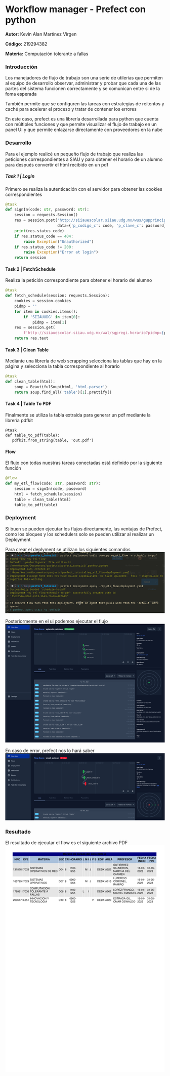 # Workflow manager - Prefect con python

__Autor:__ Kevin Alan Martínez Virgen

__Código:__ 219294382

__Materia:__ Computación tolerante a fallas

### Introducción
Los manejadores de flujo de trabajo son una serie de utilerías que permiten al
equipo de desarrollo observar, administrar y probar que cada una de las partes
del sistema funcionen correctamente y se comunican entre si de la foma esperada

También permite que se configuren las tareas con estrategias de reitentos y caché
para acelerar el proceso y tratar de contener los errores

En este caso, prefect es una librería desarrollada para python que cuenta con 
múltiples funciones y que permite visualizar el flujo de trabajo en un panel UI
y que permite enlazarse directamente con proveedores en la nube

### Desarrollo
Para el ejemplo realicé un pequeño flujo de trabajo que realiza las peticiones
correspondientes a SIAU y para obtener el horario de un alumno para después
convertir el html recibido en un pdf

##### Task 1 | Login
Primero se realiza la autenticación con el servidor para obtener las cookies
correspondientes
```py
@task
def signIn(code: str, password: str):
    session = requests.Session()
    res = session.post('http://siiauescolar.siiau.udg.mx/wus/gupprincipal.valida_inicio',
                       data={'p_codigo_c': code, 'p_clave_c': password})
    print(res.status_code)
    if res.status_code == 404:
        raise Exception("Unauthorized")
    if res.status_code != 200:
        raise Exception("Error at login")
    return session
```
#### Task 2 | FetchSchedule
Realiza la petición correspondiente para obtener el horario del alumno
```py
@task
def fetch_schedule(session: requests.Session):
    cookies = session.cookies
    pidmp = ''
    for item in cookies.items():
        if 'SIIAUUDG' in item[0]:
            pidmp = item[1]
    res = session.get(
        f'http://siiauescolar.siiau.udg.mx/wal/sgpregi.horario?pidmp={pidmp}&majrp=INCO')
    return res.text
```
#### Task 3 | Clean Table
Mediante una librería de web scrapping selecciona las tablas que hay en la página
y selecciona la tabla correspondiente al horario
```py
@task
def clean_table(html):
    soup = BeautifulSoup(html, 'html.parser')
    return soup.find_all('table')[1].prettify()
```

#### Task 4 | Table To PDF
Finalmente se utiliza la tabla extraída para generar un pdf mediante la librería
pdfkit
```
@task
def table_to_pdf(table):
   pdfkit.from_string(table, 'out.pdf') 
```

#### Flow
El flujo con todas nuestras tareas conectadas está definido por la siguiente
función
```py
@flow
def my_etl_flow(code: str, password: str):
    session = signIn(code, password)
    html = fetch_schedule(session)
    table = clean_table(html)
    table_to_pdf(table)
```


### Deployment
Si buen se pueden ejecutar los flujos directamente, las ventajas de Prefect, 
como los bloques y los schedulers solo se pueden utilizar al realizar un
Deployment

Para crear el deplyment se utilizan los siguientes comandos
![deployment](https://raw.githubusercontent.com/Fairbrook/prefect_demo/main/imgs/deployment.png)

Posteriormente en el ui podemos ejecutar el flujo
![ok](https://raw.githubusercontent.com/Fairbrook/prefect_demo/main/imgs/ok.png)

En caso de error, prefect nos lo hará saber
![err](https://raw.githubusercontent.com/Fairbrook/prefect_demo/main/imgs/fail.png)

### Resultado
El resultado de ejecutar el flow es el siguiente archivo PDF
![pdf](https://raw.githubusercontent.com/Fairbrook/prefect_demo/main/imgs/out.png)
